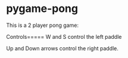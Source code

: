 pygame-pong
===========

This is a 2 player pong game:

Controls=====
W and S control the left paddle

Up and Down arrows control the right paddle.